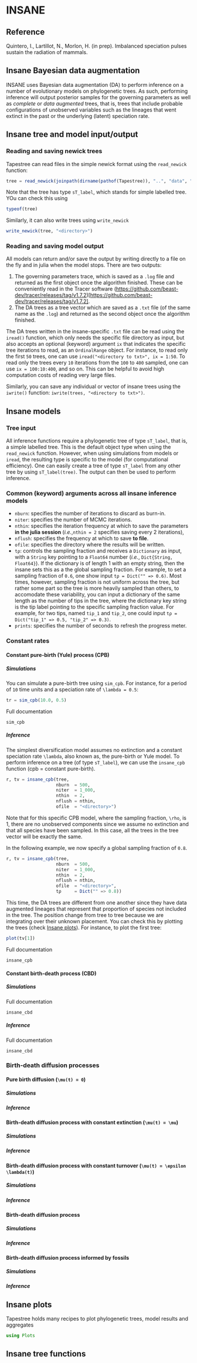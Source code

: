 # INSANE

## Reference

Quintero, I., Lartillot, N., Morlon, H. (in prep). Imbalanced speciation pulses sustain the radiation of mammals. 


## Insane Bayesian data augmentation

INSANE uses Bayesian data augmentation (DA) to perform inference on a number of evolutionary models on phylogenetic trees. As such, performing inference will output posterior samples for the governing parameters as well as _complete_ or _data augmented_ trees, that is, trees that include probable configurations of unobserved variables such as the lineages that went extinct in the past or the underlying (latent) speciation rate. 

## Insane tree and model input/output


### Reading and saving newick trees

Tapestree can read files in the simple newick format using the `read_newick` function:
```julia
tree = read_newick(joinpath(dirname(pathof(Tapestree)), "..", "data", "tree_50.tre"))
```

Note that the tree has type `sT_label`, which stands for simple labelled tree. YOu can check this using
```julia
typeof(tree)
```

Similarly, it can also write trees using `write_newick`
```julia
write_newick(tree, "<directory>")
```

### Reading and saving model output

All models can return and/or save the output by writing directly to a file on the fly and in julia when the model stops. There are two outputs:

1. The governing parameters trace, which is saved as a `.log` file and returned as the first object once the algorithm finished. These can be conveniently read in the Tracer software (https://github.com/beast-dev/tracer/releases/tag/v1.7.2)[https://github.com/beast-dev/tracer/releases/tag/v1.7.2].
2. The DA trees as a tree vector which are saved as a `.txt` file (of the same name as the `.log`) and returned as the second object once the algorithm finished. 

The DA trees written in the insane-specific `.txt` file can be read using the `iread()` function, which only needs the specific file directory as input, but also accepts an optional (keyword) argument `ix` that indicates the specific tree iterations to read, as an `OrdinalRange` object. For instance, to read only the first ``50`` trees, one can use `iread("<directory to txt>", ix = 1:50`. To read only the trees every ``10`` iterations from the ``100`` to ``400`` sampled, one can use `ix = 100:10:400`, and so on. This can be helpful to avoid high computation costs of reading very large files.

Similarly, you can save any individual or vector of insane trees using the `iwrite()` function: `iwrite(trees, "<directory to txt>")`.


## Insane models

### Tree input

All inference functions require a phylogenetic tree of type `sT_label`, that is, a simple labelled tree. This is the default object type when using the `read_newick` function. However, when using simulations from models or `iread`, the resulting type is specific to the model (for computational efficiency). One can easily create a tree of type `sT_label` from any other tree by using `sT_label(tree)`. The output can then be used to perform inference.


### Common (keyword) arguments across all insane inference models


* `nburn`: specifies the number of iterations to discard as burn-in.
* `niter`: specifies the number of MCMC iterations. 
* `nthin`: specifies the iteration frequency at which to save the parameters **in the julia session** (_i.e._,`nthin = 2` specifies saving every 2 iterations), 
* `nflush`: specifies the frequency at which to save **to file**. 
* `ofile`: specifies the directory where the results will be written. 
* `tρ`: controls the sampling fraction and receives a `Dictionary` as input, with a `String` key pointing to a `Float64` number (_i.e._, `Dict{String, Float64}`). If the dictionary is of length 1 with an empty string, then the insane sets this as a the global sampling fraction. For example, to set a sampling fraction of `0.6`, one show input `tρ = Dict("" => 0.6)`. Most times, however, sampling fraction is not uniform across the tree, but rather some part so the tree is more heavily sampled than others, to accomodate these variability, you can input a dictionary of the same length as the number of tips in the tree, where the dictionary key string is the tip label pointing to the specific sampling fraction value. For example, for two tips, named `tip_1` and `tip_2`, one could input `tρ = Dict("tip_1" => 0.5, "tip_2" => 0.3)`.
* `prints`: specifies the number of seconds to refresh the progress meter.


### Constant rates

#### Constant pure-birth (Yule) process (CPB)

##### Simulations

You can simulate a pure-birth tree using `sim_cpb`. For instance, for a period of ``10`` time units and a speciation rate of ``\lambda = 0.5``:
```julia
tr = sim_cpb(10.0, 0.5)
```

Full documentation
```@docs
sim_cpb
```

##### Inference

The simplest diversification model assumes no extinction and a constant speciation rate ``\lambda``, also known as, the pure-birth or Yule model. To perform inference on a tree (of type `sT_label`), we can use the `insane_cpb` function (cpb = constant pure-birth).
```julia
r, tv = insane_cpb(tree,
                   nburn  = 500,
                   niter  = 1_000,
                   nthin  = 2,
                   nflush = nthin,
                   ofile  = "<directory>")
```

Note that for this specific CPB model, where the sampling fraction, ``\rho``, is $1$, there are no unobserved components since we assume no extinction and that all species have been sampled. In this case, all the trees in the tree vector will be exactly the same.

In the following example, we now specify a global sampling fraction of `0.8`.
```julia
r, tv = insane_cpb(tree,
                   nburn  = 500,
                   niter  = 1_000,
                   nthin  = 2,
                   nflush = nthin,
                   ofile  = "<directory>",
                   tρ     = Dict("" => 0.8))
```

This time, the DA trees are different from one another since they have data augmented lineages that represent that proportion of species not included in the tree. The position change from tree to tree because we are integrating over their unknown placement. You can check this by plotting the trees (check [Insane plots](@ref)). For instance, to plot the first tree:
```julia
plot(tv[1])
```

Full documentation
```@docs
insane_cpb
```


#### Constant birth-death process (CBD)

##### Simulations

Full documentation
```@docs
insane_cbd
```

##### Inference

Full documentation
```@docs
insane_cbd
```


### Birth-death diffusion processes

#### Pure birth diffusion (``\mu(t) = 0``)

##### Simulations

##### Inference

#### Birth-death diffusion process with constant extinction (``\mu(t) = \mu``)

##### Simulations

##### Inference

#### Birth-death diffusion process with constant turnover (``\mu(t) = \epsilon \lambda(t)``)

##### Simulations

##### Inference



#### Birth-death diffusion process

##### Simulations

##### Inference



#### Birth-death diffusion process informed by fossils

##### Simulations

##### Inference



## Insane plots

Tapestree holds many recipes to plot phylogenetic trees, model results and aggregates


```julia
using Plots
```

## Insane tree functions

<!-- 

3. How many tips does the tree have? (use the `ntips` function)

```julia
ntips(tr)
```

4. How many of these tips are extinct? (use `ntipsextinct`)

```julia
ntipsextinct(tr)
```

5. Check that the tree results from a process of $10$ time units using the `treeheight` function.

```julia
treeheight(tr)
```

6. Plot the resulting tree using `plot(tr)` (note, you have to load the `Plots` package).

```julia
using Plots

plot(tr)
```

7. Estimate the MLE for the speciation rate (note: here we start with one lineage, so no need to condition on observing the tree). You can obtain the tree length (sum of all branch lengths) using `treelength`.

```julia
mle = (Float64(ntips(tr))-1.0)/treelength(tr)
```


8. Now let's run a Bayesian analysis. Because of internal workings we need to change the type of the tree to `sT_label`, this can be easily done by using the `sT_label` function on the tree. Then, use the `insane_cpb` function to run analysis. The only required argument is the tree, but better to specify other keywords, such as `ofile` that specifies the directory to save the results, and `niter` and `nthin` which specify the number of iterations and the thinning. Finally `λ_prior` specifies the parameters of the Gamma prior on the speciation rate.

```julia
tr = sT_label(tr)

r = insane_cpb(tr,
               niter = 1_000,
               nthin = 2, 
               ofile = homedir()*"/repos/tscience_pcm/qmd/yule")
```

9. Explore the resulting MCMC chain in Tracer and compare the posterior distribution for $\lambda$ with the MLE.


10. Read the tree in the Dropbox folder for session 04 using the funciton `read_newick` ("newick" is a basic representation file for a phylogenetic tree). Note that the type os already `sT_label`.

```julia
tr = read_newick("/Users/quintero/Library/CloudStorage/Dropbox/231109 PCM Julia - Instructor/231109 PCM Julia - participants/session_4/tree50.tre")

typeof(tr)
```

11. Make inference under this tree two times ($1000$ or $2000$ iterations should be more than fine with a thinning of $2$), one assuming that the sampling fraction is $\rho = 1$ and another were $\rho = 0.8$. To specify a global sampling fraction (we assume the sampling proportion is uniformly distributed across the tree), you can use the keyword `tρ`, which requires q dictionary, for instance, to specify $\rho = 0.8$, use `tρ = Dict("" => 0.8)`. _NOTE:_ We could also specify a tip specific sampling fraction by creating a dictionary where each entry is `"<tip label>" => rho_i)`. 

```julia
r = insane_cpb(tr,
               niter = 2_000,
               nthin = 5, 
               ofile = homedir()*"/repos/tscience_pcm/qmd/yule_rho1",
               tρ    = Dict("" => 1.0))

r = insane_cpb(tr,
               niter = 2_000,
               nthin = 5, 
               ofile = homedir()*"/repos/tscience_pcm/qmd/yule_rho0.8",
               tρ    = Dict("" => 0.8))
```


# Constant birth-death process


12. Make inference on the `tree50.tre` from above, but assuming a constant birth-death model and $\rho = 1$, to do this use the `insane_cbd` function. For this we might need more iterations, perhaps $50000$ and sampling every $50$ should be fine. All of insane models return an array with the parameters as well as a vector of all the data augmented trees (so you can use `r, tv = insane_cbd(..)`, and r will hold the MCMC run and tv the data augmented trees). Note that, as with the yule process, insane writes a `.txt` file aside from the `.log` file. This `.txt` file writes the data augmented trees; which you can read using the function `iread`, or write using the function `iwrite`.

```julia
r, tv = insane_cbd(tr,
                   niter = 50_000,
                   nthin = 50, 
                   ofile = homedir()*"/repos/tscience_pcm/qmd/bd",
                   tρ    = Dict("" => 1.0))
```

13. Compare the results from assuming no extinction (Yule process) to assuming a birth-death model.

14. Plot four different data augmented trees

```julia
using Plots

ti = rand(tv,4)

p0 = plot(ti[1])
p1 = plot(ti[2])
p2 = plot(ti[3])
p3 = plot(ti[4])

plot(p0, p1, p2, p3)
```

15. What is the average number of extinct lineages?

```julia
using Statistics 

mean(ntipsextinct, tv)
```

16. What is the average tree length?

```julia
mean(treelength, tv)
```

17. Plot the Lineages Through Time (LTT) for the reconstructed tree and, on top, for 5 randomly selected data augmented tree. You can estimate the LTT for each tree using `ltt(tree)`, which returns an object that can be plotted using `Plots`. Does the reconstructed tree seem like having originated by a birth-death process?

```julia
plot(ltt(tr), linewidth = 2.0)

for ti in rand(tv, 5)
  plot!(ltt(ti), linecolor = :orange)
end

plot!()
```

18. Plot the reconstructed Diversity Through Time across all the distribution of data augmented trees (you can do this by using `plot(ltt(<vector of trees>), 0.1)`, here `0.1` specifies how often to sample the diversity, here, every $0.1$ time units.).

```julia
plot(ltt(tv), 0.1)
```


# Birth-death diffusion (BDD) process


19. Let us now use the same tree `tree50.tre` and make inference under the BDD process without extinction. For this use the function `insane_gbmpb`.

```julia
r, tv = insane_gbmpb(tr,
                     niter = 50_000,
                     nthin = 50, 
                     ofile = homedir()*"/repos/tscience_pcm/qmd/bdd_pb",
                     tρ    = Dict("" => 1.0))
```


20. Plot four of the data augmented trees, note that here, to add colors based on the rates you have to type `plot(tree, b)`, where `b` is birth rates.

```julia
tvi = rand(tv, 4)

p0 = plot(tvi[1], b)
p1 = plot(tvi[2], b)
p2 = plot(tvi[3], b)
p3 = plot(tvi[4], b)

plot(p0, p1, p2, p3)
```

21. Estimate the average speciation rate through time across the whole distribution of trees. For this, use `plot(<tree vector>, b, 0.1)`, where `b` again denotes that we want the birth (speciation) rate, and `0.1` ithat we sample every `0.1` time units.

```julia
plot(tv, b, 0.1)
```

22. Estimate the average posterior rates across all of the data augmented trees and plot them. Note that all the unobserved parts of the DA trees change, so we can only get a posterior distribution of rates on the observed lineages, that is, on the reconstructed tree. So, first we need to remove the unsampled part of the tree, we can do this with the function `remove_unsampled`. We can then estimate the mean speciation rates by using the function `imean`.

```julia
tv0 = remove_unsampled(tv)

tm = imean(tv0)

plot(tm, b)
```

23. Plot again the average speciation rates, but plot them in the y axis, this can be achieved by specifying the keyword `type = :rates` in the plot function.

```julia
plot(tm, b, type = :rates)
```

24. Now make inference under the BDD process assuming constant extinction. For this use the function `insane_gbmce`, compare the parameter results using Tracer, and repeat the plots and analyses from Exercises 20 to 23.

```julia
r, tv = insane_gbmce(tr,
                     niter = 50_000,
                     nthin = 50, 
                     ofile = homedir()*"/repos/tscience_pcm/qmd/bdd_ce",
                     tρ    = Dict("" => 1.0))
```

```julia
tvi = rand(tv, 4)

p0 = plot(tvi[1], b)
p1 = plot(tvi[2], b)
p2 = plot(tvi[3], b)
p3 = plot(tvi[4], b)

plot(p0, p1, p2, p3)
```

```julia
plot(tv, b, 0.1)
```

```julia
tv0 = remove_unsampled(tv)

tm = imean(tv0)

plot(tm, b)
```

```julia
plot(tm, b, type = :rates)
```

25. Finally, let's repeat this analyses but assuming that extinction rates also follow a Geometric Brownian motion. Note, however, that this becomes identifiable unless we specify an information prior for the diffusion of extinction rates, $\sigma_{\mu}$. Priors for the diffusion rate of speciation and extinction rates, $\sigma_{\lambda}$ and $\sigma_{\mu}$, are assumed to come from an Inverse-Gamma distribution (conjugate prior for variances). Thus, we can specify $\sigma_{\mu} = \Gamma^{-1}(3.0, 0.1)$, in the keyword argument `σλ_prior = (3.0, 0.1)`. Note that we might need some extra iterations.

```julia
r, tv = insane_gbmbd(tr,
                     niter = 200_000,
                     nthin = 200, 
                     ofile = homedir()*"/repos/tscience_pcm/qmd/bdd_bd",
                     tρ    = Dict("" => 1.0),
                     σλ_prior = (0.05, 0.05),
                     σμ_prior = (3.0, 0.5))
```

26. Compare these results with the previous ones in Tracer, and now plot both speciation rates and extinction rates as done before. For extinction rates change the `b` for `d` (for death rates).

```julia
using LaTeXStrings

p0 = plot(tv, b, 0.1, yguide = L"\lambda")
p1 = plot(tv, d, 0.1, yguide = L"\mu")

plot(p0, p1)
```


```julia
tv0 = remove_unsampled(tv)

tm = imean(tv0)

p0 = plot(tm, b)
p1 = plot(tm, d)

plot(p0, p1)
```

```julia
p0 = plot(tm, b, type = :rates)
p1 = plot(tm, d, type = :rates)

plot(p0, p1)
```

27. Simulate a crown tree (starting with a speciation event) of $20$ species under the BDD model using `sim_gbmbd` and specifying the parameters of your preference (I recommend you increase the starting extinction rate, $\mu_0$. If the tree is not sampled, increase the `p` argument (e.g., just for this example, you can use `p = 1e10`. To simulate a crown tree, use `start = :crown` rather than `start = :stem` (the default). 

```julia
tr = sim_gbmbd(20, μ0 = 0.5, start = :crown, p = 1e10)
```

28. Make sure both crown lineages (the first two lineages survive). Then save only what the reconstructed tree would look like (remove extinct lineages) as a newick file using `write_newick`.

```julia
while iszero(ntipsalive(tr.d1)) || iszero(ntipsalive(tr.d2))
  tr = sim_gbmbd(20, μ0 = 0.5, start = :crown, p = 1e10)
end

tr0 = remove_extinct(tr)

write_newick(tr0, homedir()*"/repos/tscience_pcm/qmd/simtree")
```
 -->